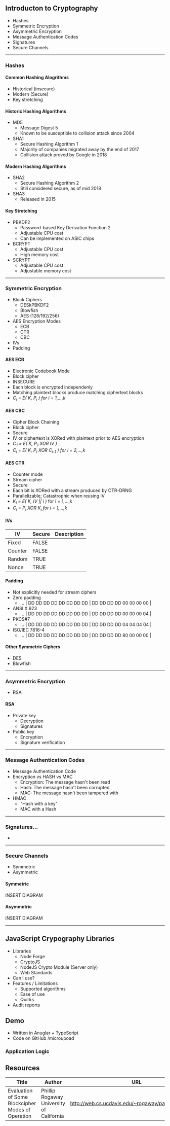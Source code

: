 ## Introducton to Cryptography

- Hashes
- Symmetric Encryption
- Asymmetric Encryption
- Message Authentication Codes
- Signatures
- Secure Channels

---

### Hashes

#### Common Hashing Alogrithms

- Historical (insecure)
- Modern (Secure)
- Key stretching

#### Historic Hashing Algorithms

- MD5
	- Message Digest 5
	- Known to be susceptible to collision attack since 2004
- SHA1
	- Secure Hashing Algorithm 1
	- Majority of companies migrated away by the end of 2017
	- Collision attack proved by Google in 2018

#### Modern Hashing Algorithms

- SHA2
	- Secure Hashing Algorithm 2
	- Still considered secure, as of mid 2018
- SHA3
	- Released in 2015

#### Key Stretching

- PBKDF2
	- Password-based Key Derivation Function 2
	- Adjustable CPU cost
	- Can be implemented on ASIC chips
- BCRYPT
	- Adjustable CPU cost
	- High memory cost
- SCRYPT
	- Adjustable CPU cost
	- Adjustable memory cost

---

### Symmetric Encryption

- Block Ciphers
	- DESkPBKDF2
	- Blowfish
	- AES (128/192/256)
- AES Encryption Modes
	- ECB
	- CTR
	- CBC
- IVs
- Padding

#### AES ECB
- Electronic Codebook Mode
- Block cipher
- INSECURE
- Each block is encrypted independenly
- Matching plaintext blocks produce matching ciphertext blocks
- <i>C<sub>i</sub> = E( K, P<sub>i</sub> ) for i = 1,...,k</i>

#### AES CBC
- Cipher Block Chaining
- Block cipher
- Secure
- IV or ciphertext is XORed with plaintext prior to AES encryption
- <i>C<sub>1</sub> = E( K, P<sub>1</sub> XOR IV )</i>
- <i>C<sub>i</sub> = E( K, P<sub>i</sub> XOR C<sub>i-1</sub> ) for i = 2,...,k</i>

#### AES CTR
- Counter mode
- Stream cipher
- Secure
- Each bit is XORed with a stream produced by CTR-DRNG
- Parallelizable; Catastrophic when reusing IV
- <i>K<sub>i</sub> = E( K, IV || i )</i> for i = 1,...,k</i>
- <i>C<sub>i</sub> = P<sub>i</sub> XOR K<sub>i</sub> for i = 1,...,k</i>

#### IVs

| IV      | Secure | Description |
|---------|--------|-------------|
| Fixed   | FALSE  |             |
| Counter | FALSE  |             |
| Random  | TRUE   |             |
| Nonce   | TRUE   |             |

#### Padding
- Not explicitly needed for stream ciphers
- Zero padding
	- ... | DD DD DD DD DD DD DD DD | DD DD DD DD 00 00 00 00 |
- ANSI X.923
	- ... | DD DD DD DD DD DD DD DD | DD DD DD DD 00 00 00 04 |
- PKCS#7
	- ... | DD DD DD DD DD DD DD DD | DD DD DD DD 04 04 04 04 |
- ISO/IEC 7816-4
	- ... | DD DD DD DD DD DD DD DD | DD DD DD DD 80 00 00 00 |

#### Other Symmetric Ciphers

- DES
- Blowfish

---

### Asymmetric Encryption

- RSA

#### RSA

- Private key
	- Decryption
	- Signatures
- Public key
	- Encryption
	- Signature verification

---

### Message Authentication Codes

- Message  Authentication Code
- Encryption vs HASH vs MAC
	- Encryption: The message hasn't been read
	- Hash: The message hasn't been corrupted
	- MAC: The message hasn't been tampered with
- HMAC
	- "Hash with a key"
	- MAC with a Hash

---

### Signatures...


- 

---

### Secure Channels

- Symmetric
- Asymmetric

#### Symmetric
INSERT DIAGRAM

#### Asymmetric
INSERT DIAGRAM

---

## JavaScript Crypography Libraries

- Libraries
	- Node Forge
	- CryptoJS
	- NodeJS Crypto Module (Server only)
	- Web Standards
- Can I use?
- Features / Limitations
	- Supported algorithms
	- Ease of use
	- Quirks
- Audit reports

###  

## Demo

- Written in Anuglar + TypeScript
- Code on GitHub /microupoad

### Application Logic

### 

## Resources

| Title | Author | URL |
|---|---|---|
| Evaluation of Some Blockcipher Modes of Operation | Phillip Rogaway University of California | http://web.cs.ucdavis.edu/~rogaway/papers/modes.pdf |
